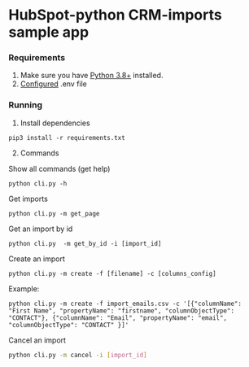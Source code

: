 # HubSpot-python CRM-imports sample app

### Requirements

1. Make sure you have [Python 3.8+](https://www.python.org/downloads/) installed.
2. [Configured](https://github.com/HubSpot/sample-apps-imports/blob/master/README.md#how-to-run-locally) .env file

### Running

1. Install dependencies

```
pip3 install -r requirements.txt
```

2. Commands

Show all commands (get help)

```
python cli.py -h
```

Get imports

```
python cli.py -m get_page
```

Get an import by id

```
python cli.py  -m get_by_id -i [import_id]
```

Create an import

```
python cli.py -m create -f [filename] -c [columns_config]
```

Example:

```
python cli.py -m create -f import_emails.csv -c '[{"columnName": "First Name", "propertyName": "firstname", "columnObjectType": "CONTACT"}, {"columnName": "Email", "propertyName": "email", "columnObjectType": "CONTACT" }]'
```

Cancel an import

```bash
python cli.py -m cancel -i [import_id]
```
